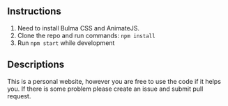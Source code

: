 ## Instructions

1. Need to install Bulma CSS and AnimateJS.
2. Clone the repo and run commands:
   `npm install`
3. Run
   `npm start` while development

## Descriptions

This is a personal website, however you are free to use the code if it helps you.
If there is some problem please create an issue and submit pull request.
